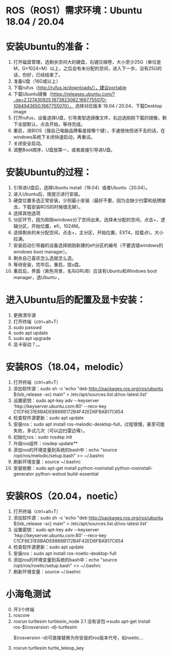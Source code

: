 # ROS（ROS1）需求环境：Ubuntu 18.04 / 20.04

# 安装Ubuntu的准备：
1. 打开磁盘管理，选剩余空间大的硬盘，右键压缩卷，大小至少25G（单位是M，G*1024=M）以上，之后会有未分配的空间，进入下一步。没有25G的话，你好，已经结束了。
2. 准备U盘（16G或以上）
3. 下载rufus（http://rufus.ie/downloads/），建议portable
4. 下载Ubuntu镜像（https://releases.ubuntu.com/?_ga=2.127430925.1873823062.1667755070-1084943650.1667755070），
   选择对应版本 18.04 / 20.04，下载Desktop image
5. 打开rufus，设备选择U盘，引导类型选镜像文件，右边选刚刚下载的镜像，剩下全部默认，点击开始，等待完成。
6. 重启，进BIOS（搜自己电脑品牌看是按哪个键），手速很快但进不去的话，在windows系统下关闭快速启动，再重试。
7. 关闭安全启动。
8. 调整Boot顺序，U盘放第一，或者直接引导进U盘。

# 安装Ubuntu的过程：
1. 引导进U盘后，选择Ubuntu install（18.04）或者Ubuntu（20.04）。
2. 进入Ubuntu后，按提示进行安装。
3. 硬盘位置多选正常安装，少则最小安装（最好不要，因为会缺少扫雷和纸牌接龙，下载安装ROS的时候很无聊）。
4. 选择其他选项
5. 分区环节，因为刚刚windows分了空间出来，选择未分配的空间，点击+，逻辑分区，开始位置，efi，1024M。
6. 选择剩余的未分配空间，点击+，主分区，开始位置，EXT4，挂载点\，大小拉满。
7. 安装启动引导器的设备选择刚刚新建的efi分区的编号（不要选错windows的windows boot manager）。
8. 剩余自己喜欢怎么选就怎么选。
9. 等待安装，完毕后，重启，拔u盘。 
10. 重启后，界面（紫色背景，名叫GRUB）应该有Ubuntu和Windows boot manager，选Ubuntu 。

# 进入Ubuntu后的配置及显卡安装：
1. 更换清华源
2. 打开终端（ctrl+alt+T）
2. sudo passwd
3. sudo apt update
4. sudo apt upgrade
5. 显卡驱动？。。
# 安装ROS（18.04，melodic）
1. 打开终端（ctrl+alt+T）
2. 添加软件源：sudo sh -c 'echo "deb http://packages.ros.org/ros/ubuntu $(lsb_release -sc) main" > /etc/apt/sources.list.d/ros-latest.list'
3. 设置密钥：sudo apt-key adv --keyserver 'hkp://keyserver.ubuntu.com:80' --recv-key C1CF6E31E6BADE8868B172B4F42ED6FBAB17C654
4. 检查软件源更新：sudo apt update
5. 安装ros：sudo apt install ros-melodic-desktop-full，过程很慢，甚至可能失败，多试几次（可以边扫雷边等）。
6. 初始化ros：sudo rosdep init
7. 升级ros组件：rosdep update**
8. 添加ros的环境变量到系统的bash中：echo "source /opt/ros/melodic/setup.bash" >> ~/.bashrc
9. 刷新环境变量：source ~/.bashrc
10. 安装依赖：sudo apt-get install python-rosinstall python-rosinstall-generator python-wstool build-essential

# 安装ROS（20.04，noetic）
1. 打开终端（ctrl+alt+T）
2. 添加软件源：sudo sh -c 'echo "deb http://packages.ros.org/ros/ubuntu $(lsb_release -sc) main" > /etc/apt/sources.list.d/ros-latest.list'
3. 设置密钥：sudo apt-key adv --keyserver 'hkp://keyserver.ubuntu.com:80' --recv-key C1CF6E31E6BADE8868B172B4F42ED6FBAB17C654
4. 检查软件源更新：sudo apt update
5. 安装ros：sudo apt install ros-noetic-desktop-full
6. 添加ros的环境变量到系统的bash中：echo "source /opt/ros/noetic/setup.bash" >> ~/.bashrc
7. 刷新环境变量：source ~/.bashrc

# 小海龟测试
0. 开3个终端
1. roscore
2. rosrun turtlesim turtlesim_node
2.1 没有该包->sudo apt-get install ros-$(rosversion -d)-turtlesim 
    <p>$(rosversion -d)可直接替换为你安装的ros版本代号，如noetic...<p>
3. rosrun turtlesim turtle_teleop_key
